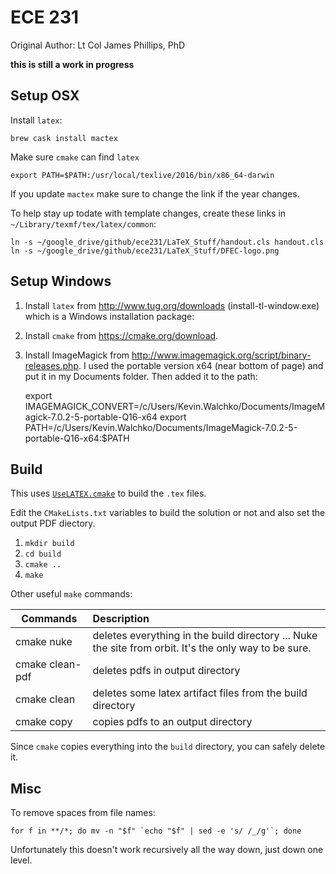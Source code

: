 # ECE 231

Original Author: Lt Col James Phillips, PhD

**this is still a work in progress**

## Setup OSX

Install `latex`:

    brew cask install mactex

Make sure `cmake` can find `latex`

	export PATH=$PATH:/usr/local/texlive/2016/bin/x86_64-darwin

If you update `mactex` make sure to change the link if the year changes.

To help stay up todate with template changes, create these links in `~/Library/texmf/tex/latex/common`:

	ln -s ~/google_drive/github/ece231/LaTeX_Stuff/handout.cls handout.cls
	ln -s ~/google_drive/github/ece231/LaTeX_Stuff/DFEC-logo.png


## Setup Windows

1. Install `latex` from http://www.tug.org/downloads (install-tl-window.exe) which
is a Windows installation package:

2. Install `cmake` from https://cmake.org/download.

3. Install ImageMagick from http://www.imagemagick.org/script/binary-releases.php.
I used the portable version x64 (near bottom of page) and put it in my Documents
folder. Then added it to the path:

	export IMAGEMAGICK_CONVERT=/c/Users/Kevin.Walchko/Documents/ImageMagick-7.0.2-5-portable-Q16-x64
	export PATH=/c/Users/Kevin.Walchko/Documents/ImageMagick-7.0.2-5-portable-Q16-x64:$PATH


## Build

This uses [`UseLATEX.cmake`](https://github.com/kmorel/UseLATEX) to build the
`.tex` files.

Edit the `CMakeLists.txt` variables to build the solution or not and also set
the output PDF diectory.

1. `mkdir build`
2. `cd build`
3. `cmake ..`
4. `make`

Other useful `make` commands:

| Commands        | Description   |
| --------------- |:--------------|
| cmake nuke      | deletes everything in the build directory ... Nuke the site from orbit. It's the only way to be sure. |
| cmake clean-pdf | deletes pdfs in output directory |
| cmake clean     | deletes some latex artifact files from the build directory |
| cmake copy      | copies pdfs to an output directory |

Since `cmake` copies everything into the `build` directory, you can safely delete
it.

## Misc

To remove spaces from file names:

    for f in **/*; do mv -n "$f" `echo "$f" | sed -e 's/ /_/g'`; done

Unfortunately this doesn't work recursively all the way down, just down one level.
